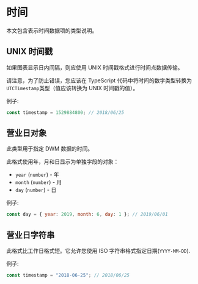 # 时间

本文包含表示时间数据项的类型说明。

## UNIX 时间戳

如果图表显示日内间隔，则应使用 UNIX 时间戳格式进行时间点数据传输。

请注意，为了防止错误，您应该在 TypeScript 代码中将时间的数字类型转换为`UTCTimestamp`类型（值应该转换为 UNIX 时间戳的值）。

例子:

```javascript
const timestamp = 1529884800; // 2018/06/25
```

## 营业日对象

此类型用于指定 DWM 数据的时间。

此格式使用年，月和日显示为单独字段的对象：

- `year` (`number`) - 年
- `month` (`number`) - 月
- `day` (`number`) - 日

例子:

```javascript
const day = { year: 2019, month: 6, day: 1 }; // 2019/06/01
```

## 营业日字符串

此格式比工作日格式短。它允许您使用 ISO 字符串格式指定日期(`YYYY-MM-DD`).

例子:

```javascript
const timestamp = "2018-06-25"; // 2018/06/25
```
